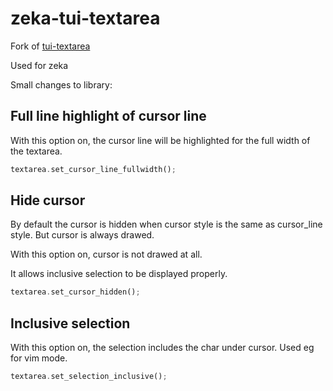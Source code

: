 zeka-tui-textarea
============

Fork of [tui-textarea](https://github.com/rhysd/tui-textarea)

Used for zeka

Small changes to library:

## Full line highlight of cursor line

With this option on, the cursor line will be highlighted for the full width of the textarea.

```rust
textarea.set_cursor_line_fullwidth();
```

## Hide cursor

By default the cursor is hidden when cursor style is the same as cursor_line style. But cursor is always drawed.

With this option on, cursor is not drawed at all.

It allows inclusive selection to be displayed properly.

```rust
textarea.set_cursor_hidden();
```

## Inclusive selection

With this option on, the selection includes the char under cursor. Used eg for vim mode.

```rust
textarea.set_selection_inclusive();
```

